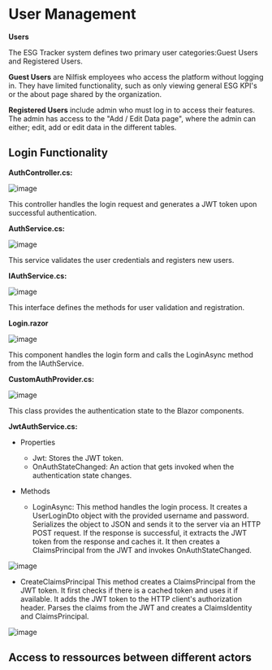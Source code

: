 # User Management 

**Users** 

The ESG Tracker system defines two primary user categories:Guest Users and Registered Users. 

**Guest Users** are Nilfisk employees who access the platform without logging in. They have limited functionality, such as only viewing general ESG KPI's or the about page shared by the organization. 

**Registered Users** include admin who must log in to access their features. The admin has access to the "Add / Edit Data page", 
where the admin can either; edit, add or edit data in the different tables. 

## Login Functionality 

**AuthController.cs:**

![image](https://github.com/user-attachments/assets/4c1a8f0f-c31e-41f2-bb8a-22bea5bba504)

This controller handles the login request and generates a JWT token upon successful authentication. 

**AuthService.cs:**

![image](https://github.com/user-attachments/assets/53e06753-9948-4a38-a281-e202118561d2)

This service validates the user credentials and registers new users.

**IAuthService.cs:**

![image](https://github.com/user-attachments/assets/4647317a-d569-4726-820a-51eb783e1c77)

This interface defines the methods for user validation and registration.

**Login.razor** 

![image](https://github.com/user-attachments/assets/5c26b51a-ba71-4158-84c4-68a38e97dbb8)

This component handles the login form and calls the LoginAsync method from the IAuthService.

**CustomAuthProvider.cs:**

![image](https://github.com/user-attachments/assets/32ff9519-d736-4dbb-acd7-c3daf07d9d00)

This class provides the authentication state to the Blazor components.

**JwtAuthService.cs:**
- Properties
  - Jwt: Stores the JWT token.
  - OnAuthStateChanged: An action that gets invoked when the authentication state changes.
    
- Methods
  - LoginAsync: This method handles the login process. It creates a UserLoginDto object with the provided username and password.
    Serializes the object to JSON and sends it to the server via an HTTP POST request. If the response is successful, it extracts the JWT token from the response and caches it.
    It then creates a ClaimsPrincipal from the JWT and invokes OnAuthStateChanged.
    
![image](https://github.com/user-attachments/assets/70009347-b52a-42fc-87f2-d27bed90b603)

  - CreateClaimsPrincipal This method creates a ClaimsPrincipal from the JWT token. It first checks if there is a cached token and uses it if available. It adds the JWT token to the HTTP
    client's authorization header. Parses the claims from the JWT and creates a ClaimsIdentity and ClaimsPrincipal.
    
![image](https://github.com/user-attachments/assets/e57b21b3-d321-41a8-8e68-c372774370b5)


## Access to ressources between different actors
